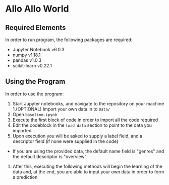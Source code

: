 # Allo Allo World
## Required Elements
In order to run program, the following packages are required:
* Jupyter Notebook v6.0.3
* numpy v1.18.1
* pandas v1.0.3
* scikit-learn v0.22.1

## Using the Program
In order to use the program:
1. Start Jupyter notebooks, and navigate to the repository on your machine
1.(OPTIONAL) Import your own data in to `Data/`
1. Open `baseline.ipynb`
1. Execute the first block of code in order to import all the code required
1. Edit the codeblock in the `load data` section to point to the data you imported
1. Upon execution you will be asked to supply a label field, and a descriptor field (if none were supplied in the code)
  - If you are using the provided data, the default name field is "genres" and the default descriptor is "overview".
1. After this, executing the following methods will begin the learning of the data and, at the end, you are able to input your own data in order to form a prediction
